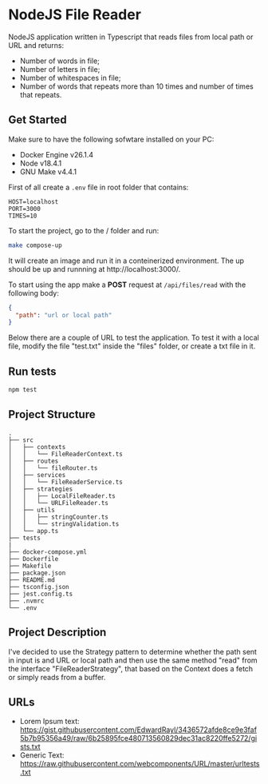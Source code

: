 # NodeJS File Reader

NodeJS application written in Typescript that reads files from local path or URL and returns:

- Number of words in file;
- Number of letters in file;
- Number of whitespaces in file;
- Number of words that repeats more than 10 times and number of times that repeats.

## Get Started

Make sure to have the following sofwtare installed on your PC:

- Docker Engine v26.1.4
- Node v18.4.1
- GNU Make v4.4.1

First of all create a `.env` file in root folder that contains:

```env
HOST=localhost
PORT=3000
TIMES=10
```

To start the project, go to the / folder and run:

```bash
make compose-up
```

It will create an image and run it in a conteinerized environment.
The up should be up and runnning at http://localhost:3000/.

To start using the app make a <strong>POST</strong> request at `/api/files/read` with the following body:

```json
{
  "path": "url or local path"
}
```

Below there are a couple of URL to test the application.
To test it with a local file, modify the file "test.txt" inside the "files" folder, or create a txt file in it.

## Run tests

```bash
npm test
```

## Project Structure

```
.
├── src
│   ├── contexts
│   │   └── FileReaderContext.ts
│   ├── routes
│   │   └── fileRouter.ts
│   ├── services
│   │   └── FileReaderService.ts
│   ├── strategies
│   │   ├── LocalFileReader.ts
│   │   └── URLFileReader.ts
│   ├── utils
│   │   ├── stringCounter.ts
│   │   └── stringValidation.ts
│   └── app.ts
├── tests
|
├── docker-compose.yml
├── Dockerfile
├── Makefile
├── package.json
├── README.md
├── tsconfig.json
├── jest.config.ts
├── .nvmrc
└── .env
```

## Project Description

I've decided to use the Strategy pattern to determine whether the path sent in input is and URL or local path and then use the same method "read" from the interface "FileReaderStrategy", that based on the Context does a fetch or simply reads from a buffer.

## URLs

- Lorem Ipsum text: https://gist.githubusercontent.com/EdwardRayl/3436572afde8ce9e3faf5b7b95356a49/raw/6b25895fce480713560829dec31ac8220ffe5272/gists.txt
- Generic Text: https://raw.githubusercontent.com/webcomponents/URL/master/urltests.txt
